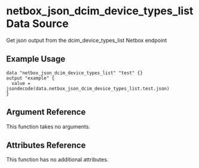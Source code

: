 # netbox\_json\_dcim\_device\_types\_list Data Source

Get json output from the dcim_device_types_list Netbox endpoint

## Example Usage

```hcl
data "netbox_json_dcim_device_types_list" "test" {}
output "example" {
  value = jsondecode(data.netbox_json_dcim_device_types_list.test.json)
}
```

## Argument Reference

This function takes no arguments.

## Attributes Reference

This function has no additional attributes.


